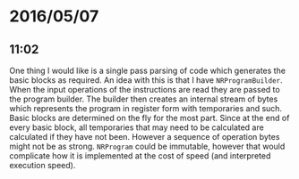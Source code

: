 # 2016/05/07

## 11:02

One thing I would like is a single pass parsing of code which generates the
basic blocks as required. An idea with this is that I have `NRProgramBuilder`.
When the input operations of the instructions are read they are passed to
the program builder. The builder then creates an internal stream of bytes which
represents the program in register form with temporaries and such. Basic blocks
are determined on the fly for the most part. Since at the end of every basic
block, all temporaries that may need to be calculated are calculated if they
have not been. However a sequence of operation bytes might not be as strong.
`NRProgram` could be immutable, however that would complicate how it is
implemented at the cost of speed (and interpreted execution speed).

